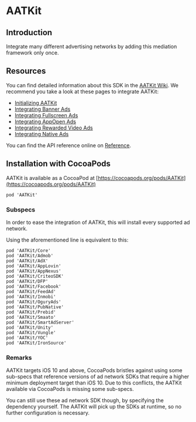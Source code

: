 # AATKit

## Introduction

Integrate many different advertising networks by adding this mediation
framework only once.

## Resources

You can find detailed information about this SDK in the
[AATKit Wiki](https://bitbucket.org/addapptr/aatkit-ios/wiki/Documentation).
We recommend you take a look at these pages to integrate AATKit:

* [Initializing AATKit](https://aatkit.gitbook.io/ios-integration/start/initialization)
* [Integrating Banner Ads](https://aatkit.gitbook.io/ios-integration/formats/banner)
* [Integrating Fullscreen Ads](https://aatkit.gitbook.io/ios-integration/formats/fullscreen-interstitial)
* [Integrating AppOpen Ads](https://aatkit.gitbook.io/ios-integration/formats/appopen-google)
* [Integrating Rewarded Video Ads](https://aatkit.gitbook.io/ios-integration/formats/rewarded-video)
* [Integrating Native Ads](https://aatkit.gitbook.io/ios-integration/formats/native-ad)

You can find the API reference online on [Reference](https://aatkit.gitbook.io/ios-integration/other/reference).

## Installation with CocoaPods

AATKit is available as a CocoaPod at [https://cocoapods.org/pods/AATKit](https://cocoapods.org/pods/AATKit)

    pod 'AATKit'

### Subspecs

In order to ease the integration of AATKit, this will install every
supported ad network. 

Using the aforementioned line is equivalent to this:

    pod 'AATKit/Core'
    pod 'AATKit/Admob'
    pod 'AATKit/AdX'
    pod 'AATKit/AppLovin'
    pod 'AATKit/AppNexus'
    pod 'AATKit/CriteoSDK'
    pod 'AATKit/DFP'
    pod 'AATKit/Facebook'
    pod 'AATKit/FeedAd'
    pod 'AATKit/Inmobi'
    pod 'AATKit/OguryAds'
    pod 'AATKit/PubNative'
    pod 'AATKit/Prebid'
    pod 'AATKit/Smaato'
    pod 'AATKit/SmartAdServer'
    pod 'AATKit/Unity'
    pod 'AATKit/Vungle'
    pod 'AATKit/YOC'
    pod 'AATKit/IronSource'



### Remarks
AATKit targets iOS 10 and above, CocoaPods bristles against using some sub-specs
that reference versions of ad network SDKs that require a higher minimum deployment target
than iOS 10. Due to this conflicts, the AATKit available via CocoaPods is missing some sub-specs.

You can still use these ad network SDK though, by specifying the dependency yourself. The AATKit will
pick up the SDKs at runtime, so no further configuration is necessary.
